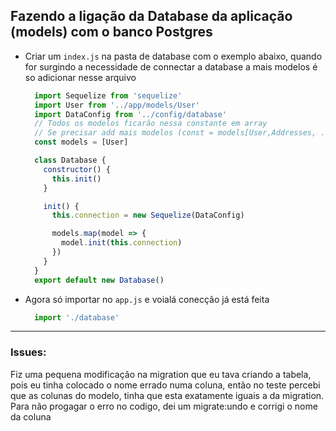 ## Fazendo a ligação da Database da aplicação (models) com o banco Postgres
- Criar um `index.js` na pasta de database com o exemplo abaixo, quando for surgindo a necessidade de connectar a database a mais modelos é so adicionar nesse arquivo

  ```js
    import Sequelize from 'sequelize'
    import User from '../app/models/User'
    import DataConfig from '../config/database'
    // Todos os modelos ficarão nessa constante em array
    // Se precisar add mais modelos (const = models[User,Addresses, ..])
    const models = [User]

    class Database {
      constructor() {
        this.init()
      }

      init() {
        this.connection = new Sequelize(DataConfig)

        models.map(model => {
          model.init(this.connection)
        })
      }
    }
    export default new Database()
  ```
- Agora só importar no `app.js` e voialá conecção já está feita
  ```js
    import './database'
  ```
---
### **Issues**:

   Fiz uma pequena modificação na migration que eu tava criando a tabela, pois eu tinha colocado o nome errado numa coluna, então no teste percebi que as colunas do modelo, tinha que esta exatamente iguais a da migration. Para não progagar o erro no codigo, dei um migrate:undo e corrigi o nome da coluna
